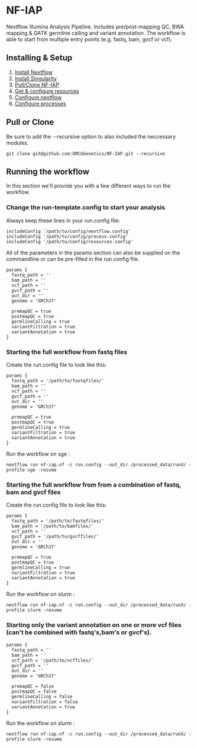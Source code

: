 # NF-IAP

Nextflow Illumina Analysis Pipeline. Includes pre/post-mapping QC, BWA mapping & GATK germline calling and variant annotation. The workflow is able to start from multiple entry points (e.g. fastq, bam, gvcf or vcf).

## Installing & Setup

1. [Install Nextflow](https://www.nextflow.io/docs/latest/getstarted.html#installation)
2. [Install Singularity](https://sylabs.io/guides/3.5/admin-guide/)
3. [Pull/Clone NF-IAP](#pull-or-clone)
4. [Get & configure resources](docs/resources.md)
5. [Configure nextflow](docs/nextflow.md)
6. [Configure processes](docs/processes.md)

## Pull or Clone 
Be sure to add the --recursive option to also included the neccessary modules.

```
git clone git@github.com:UMCUGenetics/NF-IAP.git --recursive
```

## Running the workflow
In this section we'll provide you with a few different ways to run the workflow.

### Change the run-template.config to start your analysis

Always keep these lines in your run.config file:
```
includeConfig '/path/to/config/nextflow.config'
includeConfig '/path/to/config/process.config'
includeConfig '/path/to/config/resources.config'
```
All of the parameters in the params section can also be supplied on the commandline or can be pre-filled in the run.config file.
```
params {
  fastq_path = ''
  bam_path = ''
  vcf_path = ''
  gvcf_path = ''
  out_dir = ''
  genome = 'GRCh37'

  premapQC = true
  postmapQC = true
  germlineCalling = true
  variantFiltration = true
  variantAnnotation = true
}

```
### Starting the full workflow from fastq files
Create the run.config file to look like this:
```
params {
  fastq_path = '/path/to/fastqfiles/'
  bam_path = ''
  vcf_path = ''
  gvcf_path = ''
  out_dir = ''
  genome = 'GRCh37'

  premapQC = true
  postmapQC = true
  germlineCalling = true
  variantFiltration = true
  variantAnnotation = true
}
```

Run the workflow on sge :
```
nextflow run nf-iap.nf -c run.config --out_dir /processed_data/runX/ -profile sge -resume
```

### Starting the full workflow from from a combination of fastq, bam and gvcf files
Create the run.config file to look like this:
```
params {
  fastq_path = '/path/to/fastqfiles/'
  bam_path = '/path/to/bamfiles/'
  vcf_path = ''
  gvcf_path = '/path/to/gvcffiles/'
  out_dir = ''
  genome = 'GRCh37'

  premapQC = true
  postmapQC = true
  germlineCalling = true
  variantFiltration = true
  variantAnnotation = true
}
```
Run the workflow on slurm :
```
nextflow run nf-iap.nf -c run.config --out_dir /processed_data/runX/ -profile slurm -resume
```

### Starting only the variant annotation on one or more vcf files (can't be combined with fastq's,bam's or gvcf's).
```
params {
  fastq_path = ''
  bam_path = ''
  vcf_path = '/path/to/vcffiles/'
  gvcf_path = ''
  out_dir = ''
  genome = 'GRCh37'

  premapQC = false
  postmapQC = false
  germlineCalling = false
  variantFiltration = false
  variantAnnotation = true
}
```
Run the workflow on slurm :
```
nextflow run nf-iap.nf -c run.config --out_dir /processed_data/runX/ -profile slurm -resume
```

